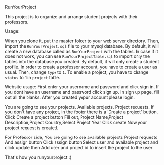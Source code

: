 RunYourProject

This project is to organize and arrange student projects with their professors.

Usage:

When you clone it, put the master folder to your web server directory.
Then, import the `RunYourProject.sql` file to your mysql database.
By default, it will create a new database called as `RunYourProject` with the tables. 
In case if it does not work, you can use `RunYourProjectTable.sql` to import only the tables into the database you created.
By default, it will only create a student profile.
In order to create a professor account, you have to create a user as usual.
Then, change `type` to `1`. To enable a project, you have to change `status` to 1 in `project` table.


Website usage:
First enter your username and password and click sign in.
If you dont have an username and password click sign up.
In sign up page, fill out all the blanks.
After you created yopur account please login.

You are going to see your projects.
Available projects.
Project requests.
If you don't have any project, in the footer there is a 'Create a project' button.
Click Create a project button
Fill out, Project Name,Project Description,Project Country,Select Project Year
Click create
Now your project request is created.


For Professor side,
You are going to see available projects
Project requests
And assign button
Click assign button
Select user and available project and click update then 
Add user and project id to insert the project to the user

That's how you runyourproject :)
